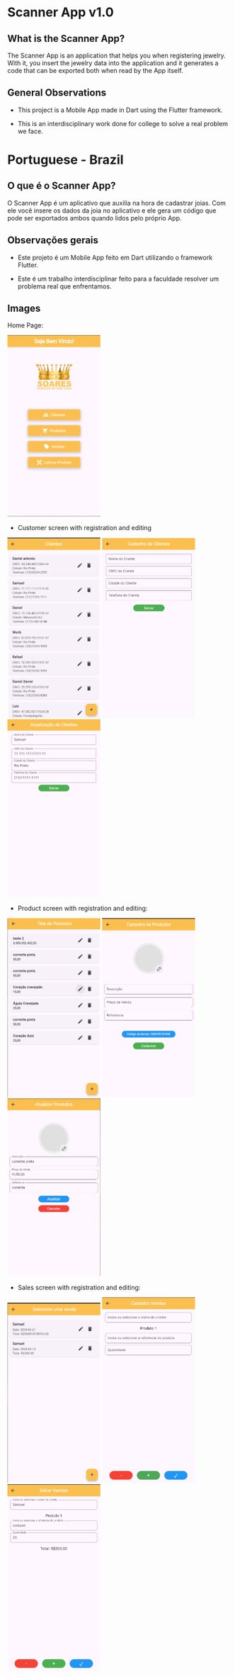 # Scanner App v1.0

## What is the Scanner App? 

The Scanner App is an application that helps you when registering jewelry.
With it, you insert the jewelry data into the application and it generates a code that can be
exported both when read by the App itself.

## General Observations

- This project is a Mobile App made in Dart using the Flutter framework.

- This is an interdisciplinary work done for college to solve a real problem we face.

# Portuguese - Brazil

## O que é o Scanner App?

O Scanner App é um aplicativo que auxilia na hora de cadastrar joias.
Com ele você insere os dados da joia no aplicativo e ele gera um código que pode ser
exportados ambos quando lidos pelo próprio App.

## Observações gerais
- Este projeto é um Mobile App feito em Dart utilizando o framework Flutter.

- Este é um trabalho interdisciplinar feito para a faculdade resolver um problema real que enfrentamos.

## Images

Home Page:

<img src="lib/images/readme/image.png" alt="homepage" width="210"/>

- Customer screen with registration and editing

<img src="lib/images/readme/image-1.png" alt="clienteHome" width="210"/>
<img src="lib/images/readme/image-2.png" alt="cadastrarClientes" width="210"/>
<img src="lib/images/readme/image-4.png" alt="editarClientes" width="210"/>

- Product screen with registration and editing: 

<img src="lib/images/readme/image-3.png" alt="ProdutosHome" width="210"/>
<img src="lib/images/readme/image-5.png" alt="cadastrarProdutos" width="210"/>
<img src="lib/images/readme/image-6.png" alt="editarProdutos" width="210"/>

- Sales screen with registration and editing: 

<img src="lib/images/readme/image-7.png" alt="SalesHome" width="210"/>
<img src="lib/images/readme/image-8.png" alt="cadastrarVendas" width="210"/>
<img src="lib/images/readme/image-9.png" alt="editarVendas" width="210"/>
